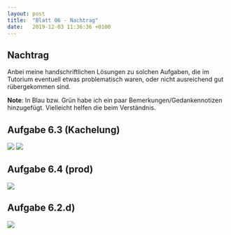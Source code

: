 ```yaml
---
layout: post
title:  "Blatt 06 - Nachtrag"
date:   2019-12-03 11:36:36 +0100
---
```


<script type="text/x-mathjax-config">
    MathJax.Hub.Config({
      tex2jax: {
        inlineMath: [['$','$'], ['\\(','\\)']],
        processEscapes: true
      }
    });
    </script>
<script src="https://cdnjs.cloudflare.com/ajax/libs/mathjax/2.7.0/MathJax.js?config=TeX-AMS-MML_HTMLorMML" type="text/javascript"></script>

## Nachtrag

Anbei meine handschriftlichen Lösungen zu solchen Aufgaben, die im Tutorium eventuell etwas problematisch waren, oder nicht ausreichend gut rübergekommen sind.

**Note**: In Blau bzw. Grün habe ich ein paar Bemerkungen/Gedankennotizen hinzugefügt. Vielleicht helfen die beim Verständnis.

## Aufgabe 6.3 (Kachelung)

<img src="{{site.baseurl}}/assets/b6_a3_1.png">
<img src="{{site.baseurl}}/assets/b6_a3_2.png">

## Aufgabe 6.4 (prod)

<img src="{{site.baseurl}}/assets/b6_a4.png">

## Aufgabe 6.2.d)

<img src="{{site.baseurl}}/assets/b6_a2_d.png">


